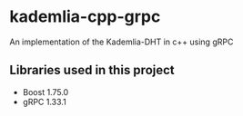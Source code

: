 # kademlia-cpp-grpc
An implementation of the Kademlia-DHT in c++ using gRPC

## Libraries used in this project

* Boost 1.75.0
* gRPC 1.33.1
